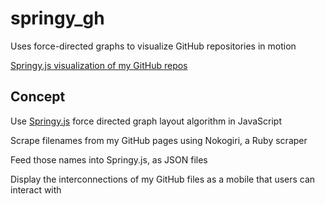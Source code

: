 springy_gh
==========

Uses force-directed graphs to visualize GitHub repositories in motion

[Springy.js visualization of my GitHub repos](http://lisavogtsf.github.io/long_weekend_lab/)

## Concept

Use [Springy.js](http://getspringy.com/) force directed graph layout algorithm in JavaScript 

Scrape filenames from my GitHub pages using Nokogiri, a Ruby scraper

Feed those names into Springy.js, as JSON files

Display the interconnections of my GitHub files as a mobile that users can interact with
